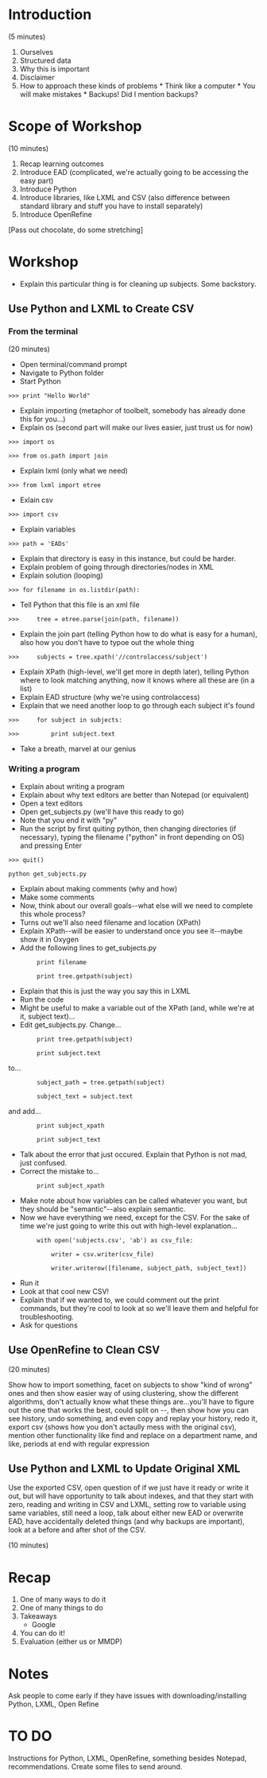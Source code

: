 Introduction
============

(5 minutes)

  1. Ourselves
  2. Structured data
  3. Why this is important
  4. Disclaimer
  5. How to approach these kinds of problems
    * Think like a computer
    * You will make mistakes
    * Backups! Did I mention backups?
  
Scope of Workshop 
=================

(10 minutes)

  1. Recap learning outcomes
  2. Introduce EAD (complicated, we're actually going to be accessing the easy part)
  3. Introduce Python
  4. Introduce libraries, like LXML and CSV (also difference between standard library and stuff you have to install separately)
  5. Introduce OpenRefine
  
[Pass out chocolate, do some stretching]

Workshop
========

  * Explain this particular thing is for cleaning up subjects. Some backstory.

Use Python and LXML to Create CSV
---------------------------------

### From the terminal

(20 minutes)

  * Open terminal/command prompt
  * Navigate to Python folder
  * Start Python
  
<pre><code>>>> print "Hello World"</code></pre>
  
  * Explain importing (metaphor of toolbelt, somebody has already done this for you...)
  * Explain os (second part will make our lives easier, just trust us for now)

<pre><code>>>> import os</code></pre>
<pre><code>>>> from os.path import join</code></pre>

  * Explain lxml (only what we need)

<pre><code>>>> from lxml import etree</code></pre>

  * Exlain csv

<pre><code>>>> import csv</code></pre>
  
  * Explain variables

<pre><code>>>> path = 'EADs'</code></pre>

  * Explain that directory is easy in this instance, but could be harder.
  * Explain problem of going through directories/nodes in XML
  * Explain solution (looping)
  
<pre><code>>>> for filename in os.listdir(path):</code></pre>

  * Tell Python that this file is an xml file
  
<pre><code>>>>     tree = etree.parse(join(path, filename))</code></pre>
 
  * Explain the join part (telling Python how to do what is easy for a human), also how you don't have to typoe out the whole thing
  
<pre><code>>>>     subjects = tree.xpath('//controlaccess/subject')</code></pre>
 
  * Explain XPath (high-level, we'll get more in depth later), telling Python where to look matching anything, now it knows where all these are (in a list)
  * Explain EAD structure (why we're using controlaccess)
  * Explain that we need another loop to go through each subject it's found

<pre><code>>>>     for subject in subjects:</code></pre>
<pre><code>>>>         print subject.text</code></pre>
  
  * Take a breath, marvel at our genius
  
### Writing a program
  
  * Explain about writing a program
  * Explain about why text editors are better than Notepad (or equivalent)
  * Open a text editors
  * Open get_subjects.py (we'll have this ready to go)
  * Note that you end it with "py"
  * Run the script by first quiting python, then changing directories (if necessary), typing the filename ("python" in front depending on OS) and pressing Enter
  
<pre><code>>>> quit()</code></pre>
<pre><code>python get_subjects.py</code></pre>
  
  * Explain about making comments (why and how)
  * Make some comments
  * Now, think about our overall goals--what else will we need to complete this whole process?
  * Turns out we'll also need filename and location (XPath)
  * Explain XPath--will be easier to understand once you see it--maybe show it in Oxygen
  * Add the following lines to get_subjects.py
  
<pre><code>        print filename</code></pre>
<pre><code>        print tree.getpath(subject)</code></pre>

  * Explain that this is just the way you say this in LXML
  * Run the code
  * Might be useful to make a variable out of the XPath (and, while we're at it, subject text)...
  * Edit get_subjects.py. Change...
  
<pre><code>        print tree.getpath(subject)</code></pre>
<pre><code>        print subject.text</code></pre>

to...

<pre><code>        subject_path = tree.getpath(subject)</code></pre>
<pre><code>        subject_text = subject.text</code></pre>

and add...

<pre><code>        print subject_xpath</code></pre> 
<pre><code>        print subject_text</code></pre>

  * Talk about the error that just occured. Explain that Python is not mad, just confused.
  * Correct the mistake to...
  
<pre><code>        print subject_xpath</code></pre> 
  
  * Make note about how variables can be called whatever you want, but they should be "semantic"--also explain semantic.
  * Now we have everything we need, except for the CSV. For the sake of time we're just going to write this out with high-level explanation...
  
<pre><code>        with open('subjects.csv', 'ab') as csv_file:</pre></code>
<pre><code>            writer = csv.writer(csv_file)</pre></code>
<pre><code>            writer.writerow([filename, subject_path, subject_text])</pre></code>

  * Run it
  * Look at that cool new CSV!
  * Explain that if we wanted to, we could comment out the print commands, but they're cool to look at so we'll leave them and helpful for troubleshooting.
  * Ask for questions

Use OpenRefine to Clean CSV
---------------------------

(20 minutes)

Show how to import something, facet on subjects to show "kind of wrong" ones and then show easier way of using clustering, show the different algorithms, don't actually know what these things are...you'll have to figure out the one that works the best, could split on --, then show how you can see history, undo something, and even copy and replay your history, redo it, export csv (shows how you don't actaully mess with the original csv), mention other functionality like find and replace on a department name, and like, periods at end with regular expression

Use Python and LXML to Update Original XML
------------------------------------------

Use the exported CSV, open question of if we just have it ready or write it out, but will have opportunity to talk about indexes, and that they start with zero, reading and writing in CSV and LXML, setting row to variable using same variables, still need a loop, talk about either new EAD or overwrite EAD, have accidentally deleted things (and why backups are important), look at a before and after shot of the CSV.

(10 minutes)

Recap
=====

  1. One of many ways to do it
  2. One of many things to do
  3. Takeaways
     * Google
  4. You can do it!
  5. Evaluation (either us or MMDP)
  
Notes
=====

Ask people to come early if they have issues with downloading/installing Python, LXML, Open Refine

TO DO
=====
Instructions for Python, LXML, OpenRefine, something besides Notepad, recommendations.
Create some files to send around.